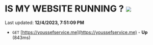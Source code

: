 # IS MY WEBSITE RUNNING ? [![](https://img.shields.io/static/v1?label=Sponsor&message=%E2%9D%A4&logo=GitHub&color=%23fe8e86)](https://github.com/sponsors/<username>)

Last updated: **12/4/2023, 7:51:09 PM**

- `GET` [https://youssefservice.me](https://youssefservice.me) - **Up** (843ms)
